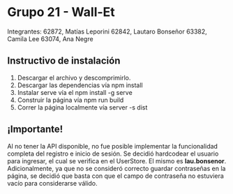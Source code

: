 # Grupo 21 - Wall-Et
Integrantes:
62872, Matías Leporini
62842, Lautaro Bonseñor
63382, Camila Lee
63074, Ana Negre

## Instructivo de instalación
1. Descargar el archivo y descomprimirlo.
2. Descargar las dependencias vía npm install
3. Instalar serve vía el npm install -g serve
4. Construir la página vía npm run build
5. Correr la página localmente vía server -s dist

## ¡Importante!
Al no tener la API disponible, no fue posible implementar la funcionalidad completa del registro e inicio de sesión. Se decidió hardcodear el usuario para ingresar, el cual se verifica en el UserStore. El mismo es **lau.bonsenor**. Adicionalmente, ya que no se consideró correcto guardar contraseñas en la página, se decidió que basta con que el campo de contraseña no estuviera vacío para considerarse válido.
